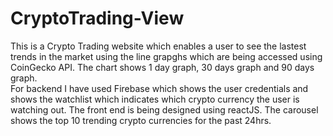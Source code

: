 # CryptoTrading-View
This is a Crypto Trading website which enables a user to see the lastest trends in the market using the line grapghs which are being accessed using CoinGecko API. The chart shows 1 day graph, 30 days graph and 90 days graph.  
For backend I have used Firebase which shows the user credentials and shows the watchlist which indicates which crypto currency the user is watching out.
The front end is being designed using reactJS.
The carousel shows the top 10 trending crypto currencies for the past 24hrs.
